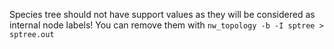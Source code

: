 
Species tree should not have support values as they will be considered as internal node labels!
You can remove them with `nw_topology -b -I sptree > sptree.out`
